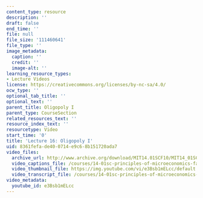 ```yaml
---
content_type: resource
description: ''
draft: false
end_time: ''
file: null
file_size: '111460641'
file_type: ''
image_metadata:
  caption: ''
  credit: ''
  image-alt: ''
learning_resource_types:
- Lecture Videos
license: https://creativecommons.org/licenses/by-nc-sa/4.0/
ocw_type: ''
optional_tab_title: ''
optional_text: ''
parent_title: Oligopoly I
parent_type: CourseSection
related_resources_text: ''
resource_index_text: ''
resourcetype: Video
start_time: '0'
title: 'Lecture 16: Oligopoly I'
uid: 8361fefa-de40-0714-e9c6-8b151720ada7
video_files:
  archive_url: http://www.archive.org/download/MIT14.01SCF10/MIT14_01SCF10_lec16_300k.mp4
  video_captions_file: /courses/14-01sc-principles-of-microeconomics-fall-2011/9f3771acbf2c5474a214ba900c1ecd82_e3Bsb1mELcc.vtt
  video_thumbnail_file: https://img.youtube.com/vi/e3Bsb1mELcc/default.jpg
  video_transcript_file: /courses/14-01sc-principles-of-microeconomics-fall-2011/51828293bfa97b52fadff6c1b9fcf5f8_e3Bsb1mELcc.pdf
video_metadata:
  youtube_id: e3Bsb1mELcc
---
```

